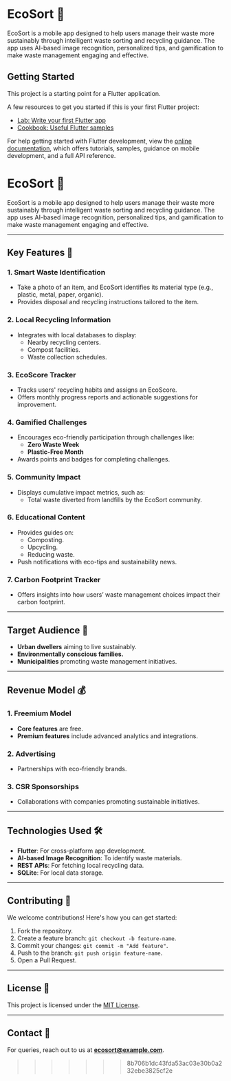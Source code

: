 
# EcoSort 🌱  

EcoSort is a mobile app designed to help users manage their waste more sustainably through intelligent waste sorting and recycling guidance. The app uses AI-based image recognition, personalized tips, and gamification to make waste management engaging and effective.


## Getting Started

This project is a starting point for a Flutter application.

A few resources to get you started if this is your first Flutter project:

- [Lab: Write your first Flutter app](https://docs.flutter.dev/get-started/codelab)
- [Cookbook: Useful Flutter samples](https://docs.flutter.dev/cookbook)

For help getting started with Flutter development, view the
[online documentation](https://docs.flutter.dev/), which offers tutorials,
samples, guidance on mobile development, and a full API reference.

# EcoSort 🌱  
EcoSort is a mobile app designed to help users manage their waste more sustainably through intelligent waste sorting and recycling guidance. The app uses AI-based image recognition, personalized tips, and gamification to make waste management engaging and effective.

---

## Key Features 🚀  

### 1. **Smart Waste Identification**  
- Take a photo of an item, and EcoSort identifies its material type (e.g., plastic, metal, paper, organic).  
- Provides disposal and recycling instructions tailored to the item.  

### 2. **Local Recycling Information**  
- Integrates with local databases to display:  
  - Nearby recycling centers.  
  - Compost facilities.  
  - Waste collection schedules.  

### 3. **EcoScore Tracker**  
- Tracks users' recycling habits and assigns an EcoScore.  
- Offers monthly progress reports and actionable suggestions for improvement.  

### 4. **Gamified Challenges**  
- Encourages eco-friendly participation through challenges like:  
  - **Zero Waste Week**  
  - **Plastic-Free Month**  
- Awards points and badges for completing challenges.  

### 5. **Community Impact**  
- Displays cumulative impact metrics, such as:  
  - Total waste diverted from landfills by the EcoSort community.  

### 6. **Educational Content**  
- Provides guides on:  
  - Composting.  
  - Upcycling.  
  - Reducing waste.  
- Push notifications with eco-tips and sustainability news.  

### 7. **Carbon Footprint Tracker**  
- Offers insights into how users’ waste management choices impact their carbon footprint.  

---

## Target Audience 🎯  
- **Urban dwellers** aiming to live sustainably.  
- **Environmentally conscious families.**  
- **Municipalities** promoting waste management initiatives.  

---

## Revenue Model 💰  

### 1. **Freemium Model**  
- **Core features** are free.  
- **Premium features** include advanced analytics and integrations.  

### 2. **Advertising**  
- Partnerships with eco-friendly brands.  

### 3. **CSR Sponsorships**  
- Collaborations with companies promoting sustainable initiatives.  

---

## Technologies Used 🛠️  
- **Flutter**: For cross-platform app development.  
- **AI-based Image Recognition**: To identify waste materials.  
- **REST APIs**: For fetching local recycling data.  
- **SQLite**: For local data storage.  

---

## Contributing 🤝  
We welcome contributions! Here's how you can get started:  
1. Fork the repository.  
2. Create a feature branch: `git checkout -b feature-name`.  
3. Commit your changes: `git commit -m "Add feature"`.  
4. Push to the branch: `git push origin feature-name`.  
5. Open a Pull Request.  

---

## License 📜  
This project is licensed under the [MIT License](LICENSE).  

---

## Contact 📧  
For queries, reach out to us at **[ecosort@example.com](mailto:ecosort@example.com)**.  
>>>>>>> 8b706b1dc43fda53ac03e30b0a232ebe3825cf2e
